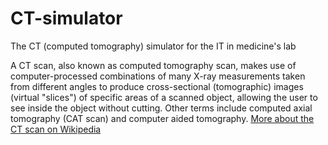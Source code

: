 # CT-simulator
The CT (computed tomography) simulator for the IT in medicine's lab

A CT scan, also known as computed tomography scan, makes use of computer-processed combinations of many X-ray measurements taken from different angles to produce cross-sectional (tomographic) images (virtual "slices") of specific areas of a scanned object, allowing the user to see inside the object without cutting. Other terms include computed axial tomography (CAT scan) and computer aided tomography. [More about the CT scan on Wikipedia](https://en.wikipedia.org/wiki/CT_scan)
